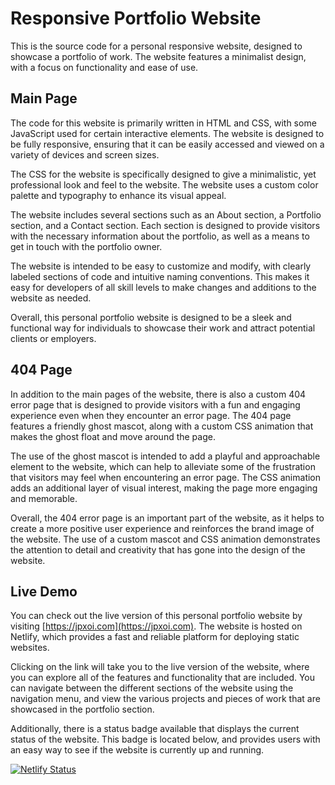 # Responsive Portfolio Website

This is the source code for a personal responsive website, designed to showcase a portfolio of work. The website features a minimalist design, with a focus on functionality and ease of use.

## Main Page

The code for this website is primarily written in HTML and CSS, with some JavaScript used for certain interactive elements. The website is designed to be fully responsive, ensuring that it can be easily accessed and viewed on a variety of devices and screen sizes.

The CSS for the website is specifically designed to give a minimalistic, yet professional look and feel to the website. The website uses a custom color palette and typography to enhance its visual appeal.

The website includes several sections such as an About section, a Portfolio section, and a Contact section. Each section is designed to provide visitors with the necessary information about the portfolio, as well as a means to get in touch with the portfolio owner.

The website is intended to be easy to customize and modify, with clearly labeled sections of code and intuitive naming conventions. This makes it easy for developers of all skill levels to make changes and additions to the website as needed.

Overall, this personal portfolio website is designed to be a sleek and functional way for individuals to showcase their work and attract potential clients or employers.

## 404 Page

In addition to the main pages of the website, there is also a custom 404 error page that is designed to provide visitors with a fun and engaging experience even when they encounter an error page. The 404 page features a friendly ghost mascot, along with a custom CSS animation that makes the ghost float and move around the page.

The use of the ghost mascot is intended to add a playful and approachable element to the website, which can help to alleviate some of the frustration that visitors may feel when encountering an error page. The CSS animation adds an additional layer of visual interest, making the page more engaging and memorable.

Overall, the 404 error page is an important part of the website, as it helps to create a more positive user experience and reinforces the brand image of the website. The use of a custom mascot and CSS animation demonstrates the attention to detail and creativity that has gone into the design of the website.

## Live Demo

You can check out the live version of this personal portfolio website by visiting [https://jpxoi.com](https://jpxoi.com). The website is hosted on Netlify, which provides a fast and reliable platform for deploying static websites.

Clicking on the link will take you to the live version of the website, where you can explore all of the features and functionality that are included. You can navigate between the different sections of the website using the navigation menu, and view the various projects and pieces of work that are showcased in the portfolio section.

Additionally, there is a status badge available that displays the current status of the website. This badge is located below, and provides users with an easy way to see if the website is currently up and running.

[![Netlify Status](https://api.netlify.com/api/v1/badges/8345494c-4d35-41e0-ab75-d506314c90b8/deploy-status)](https://app.netlify.com/sites/jpxoi/deploys)
